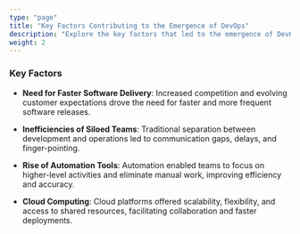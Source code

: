 ```yaml
---
type: "page"
title: "Key Factors Contributing to the Emergence of DevOps"
description: "Explore the key factors that led to the emergence of DevOps, including the need for faster software delivery, improved collaboration, and enhanced reliability."
weight: 2
---
```


### Key Factors

- **Need for Faster Software Delivery**: Increased competition and evolving customer expectations drove the need for faster and more frequent software releases.

- **Inefficiencies of Siloed Teams**: Traditional separation between development and operations led to communication gaps, delays, and finger-pointing.

- **Rise of Automation Tools**: Automation enabled teams to focus on higher-level activities and eliminate manual work, improving efficiency and accuracy.

- **Cloud Computing**: Cloud platforms offered scalability, flexibility, and access to shared resources, facilitating collaboration and faster deployments.
